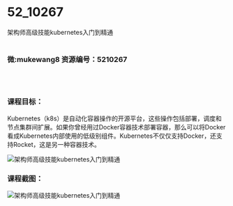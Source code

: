 # 52_10267
架构师高级技能kubernetes入门到精通
<br/></br>
<h3>微:mukewang8 资源编号：5210267</h3>
<br/></br>
<h3>课程目标：</h3>
<p><a title="查看与 Kubernetes 相关的文章" target="_blank">Kubernetes</a>（k8s）是自动化容器操作的开源平台，这些操作包括部署，调度和节点集群间扩展。如果你曾经用过Docker容器技术部署容器，那么可以将Docker看成Kubernetes内部使用的低级别组件。Kubernetes不仅仅支持Docker，还支持Rocket，这是另一种容器技术。</p>
<p><img src="https://www.ko996.com/wp-content/uploads/img/2020/02/1-52-300x227.png" alt="架构师高级技能kubernetes入门到精通"></p>
<h3>课程截图：</h3>
<p><img src="https://www.ko996.com/wp-content/uploads/img/2020/02/11-50.png" alt="架构师高级技能kubernetes入门到精通"></p>
